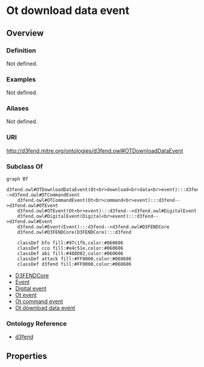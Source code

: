 # Ot download data event

## Overview

### Definition
Not defined.

### Examples
Not defined.

### Aliases
Not defined.

### URI
http://d3fend.mitre.org/ontologies/d3fend.owl#OTDownloadDataEvent

### Subclass Of
```mermaid
graph BT
    d3fend.owl#OTDownloadDataEvent(Ot<br>download<br>data<br>event):::d3fend-->d3fend.owl#OTCommandEvent
    d3fend.owl#OTCommandEvent(Ot<br>command<br>event):::d3fend-->d3fend.owl#OTEvent
    d3fend.owl#OTEvent(Ot<br>event):::d3fend-->d3fend.owl#DigitalEvent
    d3fend.owl#DigitalEvent(Digital<br>event):::d3fend-->d3fend.owl#Event
    d3fend.owl#Event(Event):::d3fend-->d3fend.owl#D3FENDCore
    d3fend.owl#D3FENDCore(D3FENDCore):::d3fend
    
    classDef bfo fill:#97c1fb,color:#060606
    classDef cco fill:#e4c51e,color:#060606
    classDef abi fill:#48DD82,color:#060606
    classDef attack fill:#FF0000,color:#060606
    classDef d3fend fill:#FF0000,color:#060606
```

- [D3FENDCore](/docs/ontology/reference/model/D3FENDCore/D3FENDCore.md)
- [Event](/docs/ontology/reference/model/D3FENDCore/Event/Event.md)
- [Digital event](/docs/ontology/reference/model/D3FENDCore/Event/Digital%20event/Digital%20event.md)
- [Ot event](/docs/ontology/reference/model/D3FENDCore/Event/Digital%20event/Ot%20event/Ot%20event.md)
- [Ot command event](/docs/ontology/reference/model/D3FENDCore/Event/Digital%20event/Ot%20event/Ot%20command%20event/Ot%20command%20event.md)
- [Ot download data event](/docs/ontology/reference/model/D3FENDCore/Event/Digital%20event/Ot%20event/Ot%20command%20event/Ot%20download%20data%20event/Ot%20download%20data%20event.md)


### Ontology Reference
- [d3fend](http://d3fend.mitre.org/ontologies/d3fend.owl#)

## Properties

